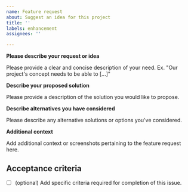```yaml
---
name: Feature request
about: Suggest an idea for this project
title: ''
labels: enhancement
assignees: ''

---
```


**Please describe your request or idea**

Please provide a clear and concise description of your need. Ex. "Our project's concept needs to be able to [...]"

**Describe your proposed solution**

Please provide a description of the solution you would like to propose.

**Describe alternatives you have considered**

Please describe any alternative solutions or options you've considered.

**Additional context**

Add additional context or screenshots pertaining to the feature request here.

## Acceptance criteria

- [ ] (optional) Add specific criteria required for completion of this issue.

